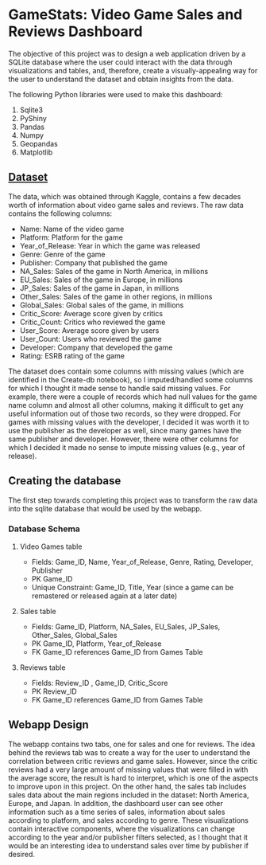 # GameStats: Video Game Sales and Reviews Dashboard

The objective of this project was to design a web application driven by a SQLite database where the user could interact with the data through visualizations and tables, and, therefore, create a visually-appealing way for the user to understand the dataset and obtain insights from the data.

The following Python libraries were used to make this dashboard:

1. Sqlite3
2. PyShiny
3. Pandas
4. Numpy
5. Geopandas
6. Matplotlib

## [Dataset](https://www.kaggle.com/datasets/thedevastator/video-game-sales-and-ratings)
The data, which was obtained through Kaggle, contains a few decades worth of information about video game sales and reviews. The raw data contains the following columns:

- Name: Name of the video game
- Platform: Platform for the game
- Year_of_Release: Year in which the game was released
- Genre: Genre of the game
- Publisher: Company that published the game
- NA_Sales: Sales of the game in North America, in millions
- EU_Sales: Sales of the game in Europe, in millions
- JP_Sales: Sales of the game in Japan, in millions
- Other_Sales: Sales of the game in other regions, in millions
- Global_Sales: Global sales of the game, in millions
- Critic_Score: Average score given by critics
- Critic_Count: Critics who reviewed the game
- User_Score: Average score given by users
- User_Count: Users who reviewed the game
- Developer: Company that developed the game
- Rating: ESRB rating of the game


The dataset does contain some columns with missing values (which are identified in the Create-db notebook), so I imputed/handled some columns for which I thought it made sense to handle said missing values. For example, there were a couple of records which had null values for the game name column and almost all other columns, making it difficult to get any useful information out of those two records, so they were dropped. For games with missing values with the developer, I decided it was worth it to use the publisher as the developer as well, since many games have the same publisher and developer. However, there were other columns for which I decided it made no sense to impute missing values (e.g., year of release).

## Creating the database
The first step towards completing this project was to transform the raw data into the sqlite database that would be used by the webapp.

### Database Schema
1. Video Games table

    - Fields: Game_ID, Name, Year_of_Release, Genre, Rating, Developer, Publisher
    - PK Game_ID
    - Unique Constraint: Game_ID, Title, Year (since a game can be remastered or released again at a later date) 

2. Sales table

    - Fields: Game_ID, Platform, NA_Sales, EU_Sales, JP_Sales, Other_Sales, Global_Sales
    - PK Game_ID, Platform, Year_of_Release
    - FK Game_ID references Game_ID from Games Table

3. Reviews table

    - Fields: Review_ID , Game_ID, Critic_Score
    - PK Review_ID
    - FK Game_ID references Game_ID from Games Table
  
## Webapp Design

The webapp contains two tabs, one for sales and one for reviews. The idea behind the reviews tab was to create a way for the user to understand the correlation between critic reviews and game sales. However, since the critic reviews had a very large amount of missing values that were filled in with the average score, the result is hard to interpret, which is one of the aspects to improve upon in this project. On the other hand, the sales tab includes sales data about the main regions included in the dataset: North America, Europe, and Japan. In addition, the dashboard user can see other information such as a time series of sales, information about sales according to platform, and sales according to genre. These visualizations contain interactive components, where the visualizations can change according to the year and/or publisher filters selected, as I thought that it would be an interesting idea to understand sales over time by publisher if desired.
